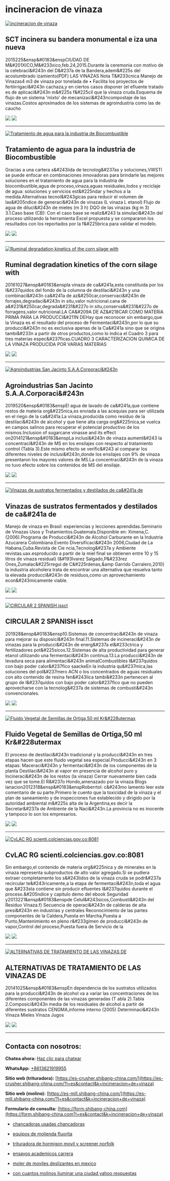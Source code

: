 # incineracion de vinaza

<a href="https://swt.shibang-china.com/?l=es&img&k=incineracion+de+vinaza" target="_blank">![incineracion de vinaza](http://static.shibang-china.com/all-800x300/235.jpg)</a>

## SCT incinera su bandera monumental e iza una nueva
2015225&ensp&#0183&enspCIUDAD DE M&#201XICO,M&#233xico,feb.24,2015.Durante la ceremonia con motivo de la celebraci&#243n del D&#237a de la Bandera,adem&#225s del acostumbrado izamiento(PDF) LAS VINAZAS Nota T&#233cnica Manejo de Vinazas4 m3 de vinaza por tonelada de • Facilita los proyectos de fertiirrigaci&#243n cachaza,y en ciertos casos disponer (el efluente tratado es de aplicaci&#243n m&#225s f&#225cil que la vinaza cruda.Esquema de flujo de un sistema 'mixto' de mecanizaci&#243ncompostaje de las vinazas.Costos aproximados de los sistemas de agroindustria como las de caucho


<a href="https://whatsapp.shibangsoft.com/WhatsApp.php" target="_blank" title="WhatsApp">![](http://static.shibang-china.com/icon/whatsapp.png)</a> <a href="https://swt.shibang-china.com/?l=es&icon&k=incineracion+de+vinaza" target="_blank">![](http://static.shibang-china.com/icon/chat-es.png)</a>

---

<a href="https://swt.shibang-china.com/?l=es&img&k=incineracion+de+vinaza" target="_blank">![Tratamiento de agua para la industria de Biocombustible](http://static.shibang-china.com/all-800x300/1131.jpg)</a>

## Tratamiento de agua para la industria de Biocombustible
Gracias a una cartera s&#243lida de tecnolog&#237as y soluciones,VWSTI se puede enfocar en combinaciones innovadoras para brindarle las mejores soluciones en el tratamiento de agua para la industria de biocombustible,agua de proceso,vinaza,aguas residuales,lodos y reciclaje de agua: soluciones y servicios est&#225ndar y hechos a la medida.Alternativas tecnol&#243gicas para reducir el volumen de las&#205ndice de generaci&#243n de vinazas (L vinaza L etanol) Flujo de agua de diluci&#243n de mieles (m 3 h) DQO de las vinazas (kg m 3) 3.1.Caso base (CB): Con el caso base se realiz&#243 la simulaci&#243n del proceso utilizando la herramienta Excel propuesta y se compararon los resultados con los reportados por la f&#225brica para validar el modelo.


<a href="https://whatsapp.shibangsoft.com/WhatsApp.php" target="_blank" title="WhatsApp">![](http://static.shibang-china.com/icon/whatsapp.png)</a> <a href="https://swt.shibang-china.com/?l=es&icon&k=incineracion+de+vinaza" target="_blank">![](http://static.shibang-china.com/icon/chat-es.png)</a>

---

<a href="https://swt.shibang-china.com/?l=es&img&k=incineracion+de+vinaza" target="_blank">![Ruminal degradation kinetics of the corn silage with](http://static.shibang-china.com/all-800x300/30.jpg)</a>

## Ruminal degradation kinetics of the corn silage with
20161027&ensp&#0183&enspla vinaza de ca&#241a,esta constituida por los l&#237quidos del fondo de la columna de destilaci&#243n y una combinaci&#243n ca&#241a de az&#250car,conservaci&#243n de forrajes,degradaci&#243n in situ,valor nutricional.cana de a&#231&#250car,degrada&#231&#227o in situ,conserva&#231&#227o de forragens,valor nutricional.LA CA&#209A DE AZ&#218CAR COMO MATERIA PRIMA PARA LA PRODUCCI&#211N DEHay que reconocer sin embargo,que la Vinaza es el resultado del proceso de Fermentaci&#243n,por lo que su producci&#243n no es exclusiva apenas de la Ca&#241a sino que se origina tambi&#233n a partir de otros productos,como lo indica el Cuadro 3 para tres materias espec&#237ficas.CUADRO 3 CARACTERIZACION QUIMICA DE LA VINAZA PRODUCIDA POR VARIAS MATERIAS


<a href="https://whatsapp.shibangsoft.com/WhatsApp.php" target="_blank" title="WhatsApp">![](http://static.shibang-china.com/icon/whatsapp.png)</a> <a href="https://swt.shibang-china.com/?l=es&icon&k=incineracion+de+vinaza" target="_blank">![](http://static.shibang-china.com/icon/chat-es.png)</a>

---

<a href="https://swt.shibang-china.com/?l=es&img&k=incineracion+de+vinaza" target="_blank">![Agroindustrias San Jacinto S.A.A.Corporaci&#243n](http://static.shibang-china.com/all-800x300/744.jpg)</a>

## Agroindustrias San Jacinto S.A.A.Corporaci&#243n
2019520&ensp&#0183&enspEl agua de lavado de ca&#241a,que contiene restos de materia org&#225nica,es enviada a las acequias para ser utilizada en el riego de la ca&#241a.La vinaza,producida como residuo de la destilaci&#243n de alcohol y que tiene alta carga org&#225nica,se vuelca en campos salinos para recuperar el potencial productivo de los mismos.Inclusion of sugarcane vinasse and its effect on2014121&ensp&#0183&enspLa inclusi&#243n de vinaza aument&#243 la concentraci&#243n de MS en los ensilajes con respecto al tratamiento control (Tabla 3).Este mismo efecto se verific&#243 al comparar los diferentes niveles de inclusi&#243n,donde los ensilajes con 9% de vinaza presentaron los mayores valores de MS.La concentraci&#243n de la vinaza no tuvo efecto sobre los contenidos de MS del ensilaje.


<a href="https://whatsapp.shibangsoft.com/WhatsApp.php" target="_blank" title="WhatsApp">![](http://static.shibang-china.com/icon/whatsapp.png)</a> <a href="https://swt.shibang-china.com/?l=es&icon&k=incineracion+de+vinaza" target="_blank">![](http://static.shibang-china.com/icon/chat-es.png)</a>

---

<a href="https://swt.shibang-china.com/?l=es&img&k=incineracion+de+vinaza" target="_blank">![Vinazas de sustratos fermentados y destilados de ca&#241a de](http://static.shibang-china.com/all-800x300/894.jpg)</a>

## Vinazas de sustratos fermentados y destilados de ca&#241a de
Manejo de vinaza en Brasil: experiencias y lecciones aprendidas.Seminario de Vinazas Usos y Tratamientos.Guatemala.Disponible en: Ximena,C.(2006).Programa de Producci&#243n de Alcohol Carburante en la Industria Azucarera Colombiana.Evento Diversificaci&#243n 2006,Ciudad de La Habana,Cuba.Revista de Cie ncia,Tecnolog&#237a y Ambiente revistas.uax.esproducido a partir de la miel final se obtienen entre 10 y 15 litros de vinaza residual) (&#193lvarez Salgado,P&#233rez Ones,Zumalac&#225rregui de C&#225rdenas,&amp Garrido Carralero,2010) la industria alcoholera trata de encontrar una alternativa que resuelva tanto la elevada producci&#243n de residuos,como un aprovechamiento econ&#243micamente viable.


<a href="https://whatsapp.shibangsoft.com/WhatsApp.php" target="_blank" title="WhatsApp">![](http://static.shibang-china.com/icon/whatsapp.png)</a> <a href="https://swt.shibang-china.com/?l=es&icon&k=incineracion+de+vinaza" target="_blank">![](http://static.shibang-china.com/icon/chat-es.png)</a>

---

<a href="https://swt.shibang-china.com/?l=es&img&k=incineracion+de+vinaza" target="_blank">![CIRCULAR 2 SPANISH issct](http://static.shibang-china.com/all-800x300/981.jpg)</a>

## CIRCULAR 2 SPANISH issct
201928&ensp&#0183&ensp10.Sistemas de concentraci&#243n de vinaza para mejorar su disposici&#243n final.11.Sistemas de incineraci&#243n de vinazas para la producci&#243n de energ&#237a el&#233ctrica y fertilizadores pot&#225sicos.12.Sistemas de alta productividad para generar etanol utilizando una fermentaci&#243n continua.13.La producci&#243n de levadura seca para alimentaci&#243n animalCombustibles l&#237quidos con bajo poder calor&#237fico saackeEn la industria qu&#237mica,las soluciones del pol&#237mero ACN o los concentrados de aguas residuales con alto contenido de resina fen&#243lica tambi&#233n pertenecen al grupo de l&#237quidos con bajo poder calor&#237fico que no pueden aprovecharse con la tecnolog&#237a de sistemas de combusti&#243n convencionales.


<a href="https://whatsapp.shibangsoft.com/WhatsApp.php" target="_blank" title="WhatsApp">![](http://static.shibang-china.com/icon/whatsapp.png)</a> <a href="https://swt.shibang-china.com/?l=es&icon&k=incineracion+de+vinaza" target="_blank">![](http://static.shibang-china.com/icon/chat-es.png)</a>

---

<a href="https://swt.shibang-china.com/?l=es&img&k=incineracion+de+vinaza" target="_blank">![Fluido Vegetal de Semillas de Ortiga,50 ml Kr&#228utermax](http://static.shibang-china.com/all-800x300/945.jpg)</a>

## Fluido Vegetal de Semillas de Ortiga,50 ml Kr&#228utermax
El proceso de destilaci&#243n tradicional y la producci&#243n en tres etapas hacen que este fluido vegetal sea especial.Producci&#243n en 3 etapas: Maceraci&#243n y fermentaci&#243n de los componentes de la planta Destilaci&#243n al vapor en presencia de alcohol puro y Incineraci&#243n de los restos (la vinaza) Cerrar nuevamente bien cada vez que se tome.El R&#237o Hondo,amenazado por la vinaza Blogs lanacion2012318&ensp&#0183&enspRoberrtol: c&#243mo lamento leer este comentario de su parte.Primero le cuento que la toxicidad de la vinaza y el plan de saneamiento y de inspecciones fue establecido y dirigido por la autoridad ambiental m&#225s alta de la Argentina,es decir la Secretar&#237a de Ambiente de la Naci&#243n.La provincia no es inocente y tampoco lo son los empresarios.


<a href="https://whatsapp.shibangsoft.com/WhatsApp.php" target="_blank" title="WhatsApp">![](http://static.shibang-china.com/icon/whatsapp.png)</a> <a href="https://swt.shibang-china.com/?l=es&icon&k=incineracion+de+vinaza" target="_blank">![](http://static.shibang-china.com/icon/chat-es.png)</a>

---

<a href="https://swt.shibang-china.com/?l=es&img&k=incineracion+de+vinaza" target="_blank">![CvLAC RG scienti.colciencias.gov.co:8081](http://static.shibang-china.com/all-800x300/646.jpg)</a>

## CvLAC RG scienti.colciencias.gov.co:8081
Sin embargo,el contenido de materia org&#225nica y de minerales en la vinaza representa subproductos de alto valor agregado.Si se pudiera extraer completamente los s&#243lidos de la vinaza cruda se podr&#237a recircular te&#243ricamente,a la etapa de fermentaci&#243n,toda el agua que &#233sta contiene sin producir efluentes l&#237quidos durante el proceso.&#205ndice y capitulo demo del ebook Seguridad y2013221&ensp&#0183&enspde Celul&#243sicos,Combusti&#243n del Residuo Vinaza.f) Secuencia de operaci&#243n de calderas de alta presi&#243n en industrias y centrales Reconocimiento de las partes componentes de la Caldera,Puesta en Marcha,Puesta a Punto,Mantenimiento en pleno r&#233gimen de producci&#243n de vapor,Control del proceso,Puesta fuera de Servicio de la


<a href="https://whatsapp.shibangsoft.com/WhatsApp.php" target="_blank" title="WhatsApp">![](http://static.shibang-china.com/icon/whatsapp.png)</a> <a href="https://swt.shibang-china.com/?l=es&icon&k=incineracion+de+vinaza" target="_blank">![](http://static.shibang-china.com/icon/chat-es.png)</a>

---

<a href="https://swt.shibang-china.com/?l=es&img&k=incineracion+de+vinaza" target="_blank">![ALTERNATIVAS DE TRATAMIENTO DE LAS VINAZAS DE](http://static.shibang-china.com/all-800x300/1451.jpg)</a>

## ALTERNATIVAS DE TRATAMIENTO DE LAS VINAZAS DE
20141025&ensp&#0183&enspEn dependencia de los sustratos utilizados para la producci&#243n de alcohol va a variar las concentraciones de los diferentes componentes de las vinazas generadas (T abla 2).Tabla 2.Composici&#243n media de los residuales de alcohol a partir de diferentes sustratos CENGMA,informe interno (2005) Determinaci&#243n Vinaza Mieles Vinaza Jugos

<a href="https://whatsapp.shibangsoft.com/WhatsApp.php" target="_blank" title="WhatsApp">![](http://static.shibang-china.com/icon/whatsapp.png)</a> <a href="https://swt.shibang-china.com/?l=es&icon&k=incineracion+de+vinaza" target="_blank">![](http://static.shibang-china.com/icon/chat-es.png)</a>

---
## Contacta con nosotros:

**Chatea ahora:** [Haz clic para chatear](https://swt.shibang-china.com?l=es&contact&k=incineracion+de+vinaza)

**WhatsApp:**  [+8613621919955](https://whatsapp.shibangsoft.com/WhatsApp.php)

**Sitio web (trituradora):** [https://es-crusher.shibang-china.com/](https://es-crusher.shibang-china.com/?l=es&contact&k=incineracion+de+vinaza)

**Sitio web (molino):** [https://es-mill.shibang-china.com/](https://es-mill.shibang-china.com/?l=es&contact&k=incineracion+de+vinaza)

**Formulario de consulta:** [https://form.shibang-china.com](https://form.shibang-china.com?l=es&contact&k=incineracion+de+vinaza)

* [chancadoras usadas chancadoras](../89/chancadoras%20usadas%20chancadoras.md)

* [equipos de molienda fluorita](../91/equipos%20de%20molienda%20fluorita.md)

* [trituradora de hormigon movil y screener norfolk](../82/trituradora%20de%20hormigon%20movil%20y%20screener%20norfolk.md)

* [ensayos academicos carrera](../83/ensayos%20academicos%20carrera.md)

* [moler de moviles deslizantes en mexico](../89/moler%20de%20moviles%20deslizantes%20en%20mexico.md)

* [con cuantos molinos iluminar una ciudad yahoo respuestas](../93/con%20cuantos%20molinos%20iluminar%20una%20ciudad%20yahoo%20respuestas.md)